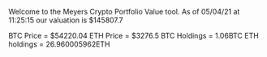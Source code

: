 Welcome to the Meyers Crypto Portfolio Value tool. 
As of 05/04/21 at 11:25:15 our valuation is $145807.7 

BTC Price = $54220.04
 ETH Price = $3276.5
BTC Holdings = 1.06BTC
 ETH holdings = 26.960005962ETH 
